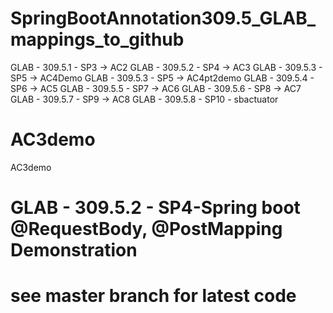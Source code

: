 

# SpringBootAnnotation309.5_GLAB_mappings_to_github
GLAB - 309.5.1 - SP3 ->  AC2
GLAB - 309.5.2 - SP4 ->  AC3
GLAB - 309.5.3 - SP5 ->  AC4Demo
GLAB - 309.5.3 - SP5 ->  AC4pt2demo
GLAB - 309.5.4 - SP6 ->  AC5
GLAB - 309.5.5 - SP7 ->  AC6
GLAB - 309.5.6 - SP8 ->  AC7
GLAB - 309.5.7 - SP9 ->  AC8
GLAB - 309.5.8 - SP10 - sbactuator



# AC3demo
AC3demo

# GLAB - 309.5.2 - SP4-Spring boot @RequestBody, @PostMapping Demonstration
# see master branch for latest code
